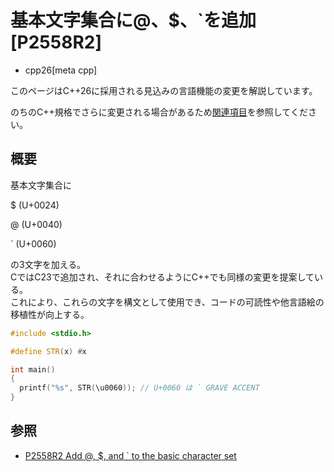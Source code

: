 # 基本文字集合に@、$、\`を追加[P2558R2]
* cpp26[meta cpp]

<!-- start lang caution -->

このページはC++26に採用される見込みの言語機能の変更を解説しています。

のちのC++規格でさらに変更される場合があるため[関連項目](#relative-page)を参照してください。

<!-- last lang caution -->

## 概要
基本文字集合に

$ (U+0024)

@ (U+0040)

` (U+0060)

の3文字を加える。  
CではC23で追加され、それに合わせるようにC++でも同様の変更を提案している。  
これにより、これらの文字を構文として使用でき、コードの可読性や他言語絵の移植性が向上する。

```cpp
#include <stdio.h>

#define STR(x) #x

int main()
{
  printf("%s", STR(\u0060)); // U+0060 は ` GRAVE ACCENT
}
```

## 参照
- [P2558R2 Add @, $, and ` to the basic character set](https://open-std.org/jtc1/sc22/wg21/docs/papers/2023/p2558r2.html)